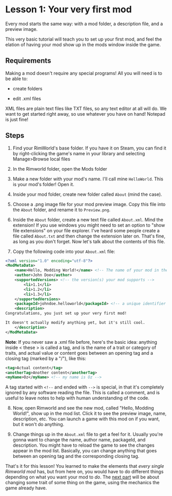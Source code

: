 # Lesson 1: Your very first mod

Every mod starts the same way: with a mod folder, a description file, and a preview image.

This very basic tutorial will teach you to set up your first mod, and feel the elation of having your mod show up in the mods window inside the game.

## Requirements

Making a mod doesn't require any special programs! All you will need is to be able to:

- create folders

- edit .xml files

XML files are plain text files like TXT files, so any text editor at all will do.
We want to get started right away, so use whatever you have on hand! Notepad is just fine!

## Steps

1. Find your RimWorld's base folder. If you have it on Steam, you can find it by right-clicking the game's name in your library and selecting Manage>Browse local files

2. In the Rimworld folder, open the Mods folder

3. Make a new folder with your mod's name. I'll call mine `HelloWorld`. This is your mod's folder! Open it.

4. Inside your mod folder, create new folder called `About` (mind the case).

5. Choose a .png image file for your mod preview image. Copy this file into the `About` folder, and rename it to `Preview.png`. 

6. Inside the `About` folder, create a new text file called `About.xml`. Mind the extension! If you use windows you might need to set an option to "show file extensions" on your file explorer. I've heard some people create a file called `About.txt` and then change the extension later on. That's fine, as long as you don't forget. Now let's talk about the contents of this file.

7. Copy the following code into your `About.xml` file:

```xml
<?xml version="1.0" encoding="utf-8"?>
<ModMetaData>
    <name>Hello, Modding World!</name> <!-- The name of your mod in the mod list -->
    <author>John Doe</author>
    <supportedVersions> <!-- the version(s) your mod supports -->
        <li>1.1</li>
        <li>1.2</li>
        <li>1.3</li>
    </supportedVersions>
    <packageId>johndoe.helloworld</packageId> <!-- a unique identifier for your mod. Must contain only a-z and periods, no spaces. -->
    <description>
Congratulations, you just set up your very first mod!

It doesn't actually modify anything yet, but it's still cool.
    </description>
</ModMetaData>
```

**Note**: If you never saw a .xml file before, here's the basic idea: anything inside < these > is called a tag, and is the name of a trait or category of traits, and actual value or content goes between an opening tag and a closing tag (marked by a "/"), like this:

```xml
<tag>Actual content</tag>
<anotherTag>Another content</anotherTag>
<myName>Oz</myName> <!-- my name is Oz -->
```

A tag started with `<!--` and ended with `-->` is special, in that it's completely ignored by any software reading the file. This is called a comment, and is useful to leave notes to help with human understanding of the code.

8. Now, open Rimworld and see the new mod, called "Hello, Modding World!", show up in the mod list. Click it to see the preview image, name, description, etc. You can launch a game with this mod on if you want, but it won't do anything.

9. Change things up in the `About.xml` file to get a feel for it. Usually you're gonna want to change the name, author name, packageId, and description. You might have to reload the game to see the changes appear in the mod list.
Basically, you can change anything that goes between an opening tag and the corresponding closing tag.

That's it for this lesson! You learned to make the elements that *every single Rimworld mod* has, but from here on, you would have to do different things depending on what you want your mod to *do*.
The [next part](lesson2.md) will be about changing some trait of some thing on the game, using the mechanics the game already have.